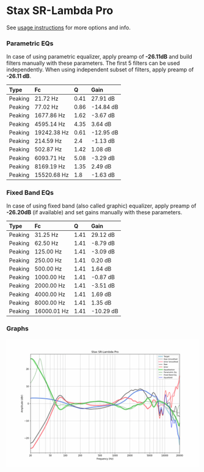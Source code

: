 # Stax SR-Lambda Pro
See [usage instructions](https://github.com/jaakkopasanen/AutoEq#usage) for more options and info.

### Parametric EQs
In case of using parametric equalizer, apply preamp of **-26.11dB** and build filters manually
with these parameters. The first 5 filters can be used independently.
When using independent subset of filters, apply preamp of **-26.11 dB**.

| Type    | Fc          |    Q | Gain      |
|:--------|:------------|:-----|:----------|
| Peaking | 21.72 Hz    | 0.41 | 27.91 dB  |
| Peaking | 77.02 Hz    | 0.86 | -14.84 dB |
| Peaking | 1677.86 Hz  | 1.62 | -3.67 dB  |
| Peaking | 4595.14 Hz  | 4.35 | 3.64 dB   |
| Peaking | 19242.38 Hz | 0.61 | -12.95 dB |
| Peaking | 214.59 Hz   | 2.4  | -1.13 dB  |
| Peaking | 502.87 Hz   | 1.42 | 1.08 dB   |
| Peaking | 6093.71 Hz  | 5.08 | -3.29 dB  |
| Peaking | 8169.19 Hz  | 1.35 | 2.49 dB   |
| Peaking | 15520.68 Hz | 1.8  | -1.63 dB  |

### Fixed Band EQs
In case of using fixed band (also called graphic) equalizer, apply preamp of **-26.20dB**
(if available) and set gains manually with these parameters.

| Type    | Fc          |    Q | Gain      |
|:--------|:------------|:-----|:----------|
| Peaking | 31.25 Hz    | 1.41 | 29.12 dB  |
| Peaking | 62.50 Hz    | 1.41 | -8.79 dB  |
| Peaking | 125.00 Hz   | 1.41 | -3.09 dB  |
| Peaking | 250.00 Hz   | 1.41 | 0.20 dB   |
| Peaking | 500.00 Hz   | 1.41 | 1.64 dB   |
| Peaking | 1000.00 Hz  | 1.41 | -0.87 dB  |
| Peaking | 2000.00 Hz  | 1.41 | -3.51 dB  |
| Peaking | 4000.00 Hz  | 1.41 | 1.69 dB   |
| Peaking | 8000.00 Hz  | 1.41 | 1.35 dB   |
| Peaking | 16000.01 Hz | 1.41 | -10.29 dB |

### Graphs
![](./Stax%20SR-Lambda%20Pro.png)